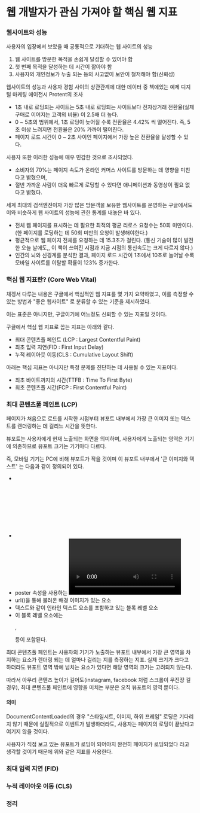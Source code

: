 # 웹 개발자가 관심 가져야 할 핵심 웹 지표

### 웹사이트와 성능

사용자의 입장에서 보았을 때 공통적으로 기대하는 웹 사이트의 성능

1. 웹 사이트를 방문한 목적을 손쉽게 달성할 수 있어야 함
2. 첫 번째 목적을 달성하는 데 시간이 짧아야 함
3. 사용자의 개인정보가 누출 되는 등의 사고없이 보안이 철저해야 함(신뢰성)

웹사이트의 성능과 사용자 경험 사이의 상관관계에 대한 데이터 중 책에있는 예제
디지털 마케팅 에이전시 Protent의 조사

- 1초 내로 로딩되는 사이트는 5초 내로 로딩되는 사이트보다 전자상거래 전환율(실제 구매로 이어지는 고객의 비율) 이 2.5배 더 높다.
- 0 ~ 5초의 범위에서, 1초 로딩이 늦어질 수록 전환율은 4.42% 씩 떨어진다. 즉, 5초 이상 느려지면 전환율은 20% 가까이 떨어진다.
- 페이지 로드 시간이 0 ~ 2초 사이인 페이지에서 가장 높은 전환율을 달성할 수 있다.

사용자 또한 이러한 성능에 매우 민감한 것으로 조사되었다.

- 소비자의 70%는 페이지 속도가 온라인 커머스 사이트를 방문하는 데 영향을 미친다고 밝혔으며,
- 절반 가까운 사람이 더욱 빠르게 로딩할 수 있다면 애니메이션과 동영상이 필요 없다고 밝혔다.

세계 최대의 검색엔진이자 가장 많은 방문객을 보유한 웹사이트를 운영하는 구글에서도 이와 비슷하게 웹 사이트의 성능에 관한 통계를 내놓은 바 있다.

- 전체 웹 페이지를 표시하는 데 필요한 최적의 평균 리로스 요청수는 50회 미만이다. (한 페이지를 로딩하는 데 50회 미만의 요청이 발생해야한다.)
- 평균적으로 웹 페이지 전체를 요청하는 데 15.3초가 걸린다. (통신 기술이 많이 발전한 오늘 날에도,, 이 책이 쓰여진 시점과 지금 시점의 통신속도는 크게 다르지 않다.)
- 인간의 뇌와 신경계를 분석한 결과, 페이지 로드 시간이 1초에서 10초로 늘어날 수록 모바일 사이트를 이탈할 확률이 123% 증가한다.

### 핵심 웹 지표란? (Core Web Vital)

채겡서 다루는 내용은 구글에서 핵심적인 웹 지표를 몇 가지 요약하였고, 이를 측정할 수 있는 방법과 "좋은 웹사이트" 로 분류할 수 있는 기준을 제시하였다.

이는 표준은 아니지만, 구글이기에 어느정도 신뢰할 수 있는 지표일 것이다.

구글에서 핵심 웹 지표로 꼽는 지표는 아래와 같다.

- 최대 콘텐츠풀 페인트 (LCP : Largest Contentful Paint)
- 최초 입력 지연(FID : First Input Delay)
- 누적 레이아웃 이동(CLS : Cumulative Layout Shift)

아래는 핵심 지표는 아니지만 특정 문제를 진단하는 데 사용될 수 있는 지표이다.

- 최초 바이트까지의 시간(TTFB : Time To First Byte)
- 최초 콘텐츠풀 시간(FCP : First Contentful Paint)

### 최대 콘텐츠풀 페인트 (LCP)

페이지가 처음으로 로드를 시작한 시점부터 뷰포트 내부에서 가장 큰 이미지 또는 텍스트를 렌더링하는 데 걸리느 시간을 뜻한다.

뷰포트는 사용자에게 현재 노출되는 화면을 의미하며, 사용자에게 노출되는 영역은 기기에 의존하므로 뷰포트 크기는 기기마다 다르다.

즉, 모바일 기기는 PC에 비해 뷰포트가 작을 것이며 이 뷰포트 내부에서 '큰 이미지와 텍스트' 는 다음과 같이 정의되어 있다.

- <img>
- <svg> 내부의 <image>
- poster 속성을 사용하는 <video>
- url()을 통해 불러온 배경 이미지가 있는 요소
- 텍스트와 같이 인라인 텍스트 요소를 포함하고 있는 블록 레벨 요소
- 이 블록 레벨 요소에는 <p>, <div> 등이 포함된다.

최대 콘텐츠풀 페인트는 사용자의 기기가 노출하는 뷰포트 내부에서 가장 큰 영역을 차지하는 요소가 렌더링 되는 데 얼마나 걸리는 지를 측정하는 지표.
실제 크기가 크다고 하더라도 뷰포트 영역 밖에 넘치는 요소가 있다면 해당 영역의 크기는 고려되지 않는다.

따라서 아무리 콘텐츠 높이가 길어도(instagram, facebook 처럼 스크롤이 무진장 길 경우), 최대 콘텐츠풀 페인트에 영향을 미치는 부분은 오직 뷰포트의 영역 뿐이다.

#### 의미

DocumentContentLoaded의 경우 "스타일시트, 이미지, 하위 프레임" 로딩은 기다리지 않기 때문에 실질적으로 이벤트가 발생하더라도, 사용자는 페이지의 로딩이 끝났다고 여기지 않을 것이다.

사용자가 직접 보고 있는 뷰포트가 로딩이 되어야지 완전히 페이지가 로딩되었다 라고 생각할 것이기 때문에 위와 같은 지표를 사용한다.

### 최대 입력 지연 (FID)

### 누적 레이아웃 이동 (CLS)

### 정리
